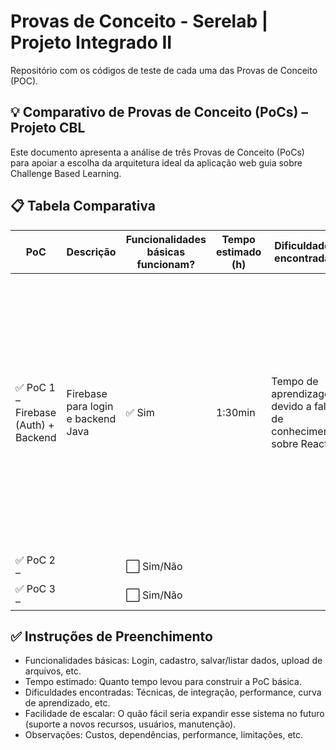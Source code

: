 # Provas de Conceito - Serelab | Projeto Integrado II
Repositório com os códigos de teste de cada uma das Provas de Conceito (POC).


## 💡 Comparativo de Provas de Conceito (PoCs) – Projeto CBL

Este documento apresenta a análise de três Provas de Conceito (PoCs) para apoiar a escolha da arquitetura ideal da aplicação web guia sobre Challenge Based Learning.

## 📋 Tabela Comparativa

| PoC | Descrição | Funcionalidades básicas funcionam? | Tempo estimado (h) | Dificuldades encontradas | Facilidade de escalar | Observações |
|-----|-----------|-------------------------------------|---------------------|----------------------------|------------------------|-------------|
| ✅ PoC 1 – Firebase (Auth) + Backend | Firebase para login e backend Java | ✅ Sim | 1:30min | Tempo de aprendizagem devido a falta de conhecimento sobre React | 🟧 Média | A integração para Auth do Firebase foi tranquila, a principal questão é a aprendizafem do React e também se o Firebase irá suprir as necessidades de banco de dados, mas não é algo tão preocupante, pois a integração com a ferramenta é simples. |
| ✅ PoC 2 – | | ⬜ Sim/Não |  |  | ⬜ Alta/Média/Baixa |  |
| ✅ PoC 3 – | | ⬜ Sim/Não |  |  | ⬜ Alta/Média/Baixa |  |

## ✅ Instruções de Preenchimento

- Funcionalidades básicas: Login, cadastro, salvar/listar dados, upload de arquivos, etc.
- Tempo estimado: Quanto tempo levou para construir a PoC básica.
- Dificuldades encontradas: Técnicas, de integração, performance, curva de aprendizado, etc.
- Facilidade de escalar: O quão fácil seria expandir esse sistema no futuro (suporte a novos recursos, usuários, manutenção).
- Observações: Custos, dependências, performance, limitações, etc.
